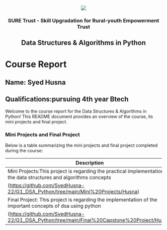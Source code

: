 <!-- PROJECT LOGO -->
<br />

<div align="center">
   <img src='https://user-images.githubusercontent.com/73131499/166115643-d3187f47-d38f-41b2-ae42-5ecbbc60de14.png' />


<h3 align="center">SURE Trust - Skill Upgradation for Rural-youth Empowerment Trust</h3>
  <h2> Data Structures & Algorithms in Python

 </h2>
</div>

# Course Report

## Name: Syed Husna

## Qualifications:pursuing 4th year Btech 

Welcome to the course report for the Data Structures & Algorithms in Python! This README document provides an overview of the course, its mini projects and final project.

### Mini Projects and Final Project

Below is a table summarizing the mini projects and final project completed during the course:

| Description                               | Link                                    |
|-------------------------------------------|-----------------------------------------|
| Mini Projects:This project is regarding the practical implementation of the data structures and algorithms concepts  | [CLICK HERE]
(https://github.com/SyedHusna-22/G1_DSA_Python/tree/main/Mini%20Projects/Husna)   |                 
| Final Project: This project is regarding the implementation of the important concepts of dsa using python  | [click here]
(https://github.com/SyedHusna-22/G1_DSA_Python/tree/main/Final%20Capstone%20Project/Husna) |



